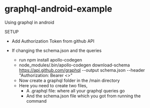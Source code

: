 # graphql-android-example
Using graphql in android


SETUP 

- Add Authorization Token from github API

- If changing the schema.json and the queries
  - run npm install apollo-codegen
  - node_modules/.bin/apollo-codegen download-schema https://api.github.com/graphql --output schema.json --header "Authorization: Bearer <<TOKEN>>"
  - Now create a graphql folder in the /main directory
  - Here you need to create two files, 
    - A .graphql file: where all your graphql queries go
    - And the schema.json file which you got from running the command 

